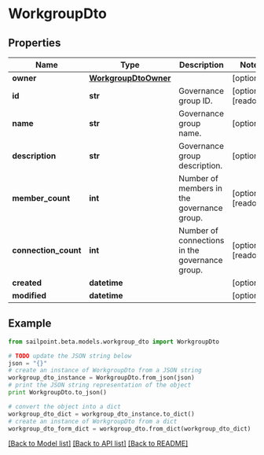 # WorkgroupDto


## Properties

Name | Type | Description | Notes
------------ | ------------- | ------------- | -------------
**owner** | [**WorkgroupDtoOwner**](WorkgroupDtoOwner.md) |  | [optional] 
**id** | **str** | Governance group ID. | [optional] [readonly] 
**name** | **str** | Governance group name. | [optional] 
**description** | **str** | Governance group description. | [optional] 
**member_count** | **int** | Number of members in the governance group. | [optional] [readonly] 
**connection_count** | **int** | Number of connections in the governance group. | [optional] [readonly] 
**created** | **datetime** |  | [optional] 
**modified** | **datetime** |  | [optional] 

## Example

```python
from sailpoint.beta.models.workgroup_dto import WorkgroupDto

# TODO update the JSON string below
json = "{}"
# create an instance of WorkgroupDto from a JSON string
workgroup_dto_instance = WorkgroupDto.from_json(json)
# print the JSON string representation of the object
print WorkgroupDto.to_json()

# convert the object into a dict
workgroup_dto_dict = workgroup_dto_instance.to_dict()
# create an instance of WorkgroupDto from a dict
workgroup_dto_form_dict = workgroup_dto.from_dict(workgroup_dto_dict)
```
[[Back to Model list]](../README.md#documentation-for-models) [[Back to API list]](../README.md#documentation-for-api-endpoints) [[Back to README]](../README.md)


